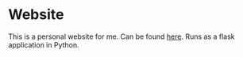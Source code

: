 # Website
This is a personal website for me. Can be found [here](http://hxr.life). Runs as a flask application in Python.
